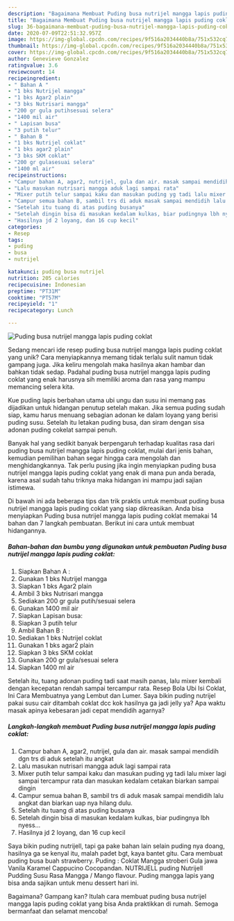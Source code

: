 ```yaml
---
description: "Bagaimana Membuat Puding busa nutrijel mangga lapis puding coklat, Sempurna"
title: "Bagaimana Membuat Puding busa nutrijel mangga lapis puding coklat, Sempurna"
slug: 36-bagaimana-membuat-puding-busa-nutrijel-mangga-lapis-puding-coklat-sempurna
date: 2020-07-09T22:51:32.957Z
image: https://img-global.cpcdn.com/recipes/9f516a2034440b8a/751x532cq70/puding-busa-nutrijel-mangga-lapis-puding-coklat-foto-resep-utama.jpg
thumbnail: https://img-global.cpcdn.com/recipes/9f516a2034440b8a/751x532cq70/puding-busa-nutrijel-mangga-lapis-puding-coklat-foto-resep-utama.jpg
cover: https://img-global.cpcdn.com/recipes/9f516a2034440b8a/751x532cq70/puding-busa-nutrijel-mangga-lapis-puding-coklat-foto-resep-utama.jpg
author: Genevieve Gonzalez
ratingvalue: 3.6
reviewcount: 14
recipeingredient:
- " Bahan A "
- "1 bks Nutrijel mangga"
- "1 bks Agar2 plain"
- "3 bks Nutrisari mangga"
- "200 gr gula putihsesuai selera"
- "1400 mil air"
- " Lapisan busa"
- "3 putih telur"
- " Bahan B "
- "1 bks Nutrijel coklat"
- "1 bks agar2 plain"
- "3 bks SKM coklat"
- "200 gr gulasesuai selera"
- "1400 ml air"
recipeinstructions:
- "Campur bahan A, agar2, nutrijel, gula dan air. masak sampai mendidih dgn trs di aduk setelah itu angkat"
- "Lalu masukan nutrisari mangga aduk lagi sampai rata"
- "Mixer putih telur sampai kaku dan masukan puding yg tadi lalu mixer lagi sampai tercampur rata dan masukan kedalam cetakan biarkan sampai dingin"
- "Campur semua bahan B, sambil trs di aduk masak sampai mendidih lalu angkat dan biarkan uap nya hilang dulu."
- "Setelah itu tuang di atas puding busanya"
- "Setelah dingin bisa di masukan kedalam kulkas, biar pudingnya lbh nyess..."
- "Hasilnya jd 2 loyang, dan 16 cup kecil"
categories:
- Resep
tags:
- puding
- busa
- nutrijel

katakunci: puding busa nutrijel 
nutrition: 205 calories
recipecuisine: Indonesian
preptime: "PT31M"
cooktime: "PT57M"
recipeyield: "1"
recipecategory: Lunch

---
```



![Puding busa nutrijel mangga lapis puding coklat](https://img-global.cpcdn.com/recipes/9f516a2034440b8a/751x532cq70/puding-busa-nutrijel-mangga-lapis-puding-coklat-foto-resep-utama.jpg)

Sedang mencari ide resep puding busa nutrijel mangga lapis puding coklat yang unik? Cara menyiapkannya memang tidak terlalu sulit namun tidak gampang juga. Jika keliru mengolah maka hasilnya akan hambar dan bahkan tidak sedap. Padahal puding busa nutrijel mangga lapis puding coklat yang enak harusnya sih memiliki aroma dan rasa yang mampu memancing selera kita.

Kue puding lapis berbahan utama ubi ungu dan susu ini memang pas dijadikan untuk hidangan penutup setelah makan. Jika semua puding sudah siap, kamu harus menuang sebagian adonan ke dalam loyang yang berisi puding susu. Setelah itu letakan puding busa, dan siram dengan sisa adonan puding cokelat sampai penuh.

Banyak hal yang sedikit banyak berpengaruh terhadap kualitas rasa dari puding busa nutrijel mangga lapis puding coklat, mulai dari jenis bahan, kemudian pemilihan bahan segar hingga cara mengolah dan menghidangkannya. Tak perlu pusing jika ingin menyiapkan puding busa nutrijel mangga lapis puding coklat yang enak di mana pun anda berada, karena asal sudah tahu triknya maka hidangan ini mampu jadi sajian istimewa.


Di bawah ini ada beberapa tips dan trik praktis untuk membuat puding busa nutrijel mangga lapis puding coklat yang siap dikreasikan. Anda bisa menyiapkan Puding busa nutrijel mangga lapis puding coklat memakai 14 bahan dan 7 langkah pembuatan. Berikut ini cara untuk membuat hidangannya.

<!--inarticleads1-->

##### Bahan-bahan dan bumbu yang digunakan untuk pembuatan Puding busa nutrijel mangga lapis puding coklat:

1. Siapkan  Bahan A :
1. Gunakan 1 bks Nutrijel mangga
1. Siapkan 1 bks Agar2 plain
1. Ambil 3 bks Nutrisari mangga
1. Sediakan 200 gr gula putih/sesuai selera
1. Gunakan 1400 mil air
1. Siapkan  Lapisan busa:
1. Siapkan 3 putih telur
1. Ambil  Bahan B :
1. Sediakan 1 bks Nutrijel coklat
1. Gunakan 1 bks agar2 plain
1. Siapkan 3 bks SKM coklat
1. Gunakan 200 gr gula/sesuai selera
1. Siapkan 1400 ml air


Setelah itu, tuang adonan puding tadi saat masih panas, lalu mixer kembali dengan kecepatan rendah sampai tercampur rata. Resep Bola Ubi Isi Coklat, Ini Cara Membuatnya yang Lembut dan Lumer. Saya bikin puding nutrijel pakai susu cair ditambah coklat dcc kok hasilnya ga jadi jelly ya? Apa waktu masak apinya kebesaran jadi cepat mendidih agarnya? 

<!--inarticleads2-->

##### Langkah-langkah membuat Puding busa nutrijel mangga lapis puding coklat:

1. Campur bahan A, agar2, nutrijel, gula dan air. masak sampai mendidih dgn trs di aduk setelah itu angkat
1. Lalu masukan nutrisari mangga aduk lagi sampai rata
1. Mixer putih telur sampai kaku dan masukan puding yg tadi lalu mixer lagi sampai tercampur rata dan masukan kedalam cetakan biarkan sampai dingin
1. Campur semua bahan B, sambil trs di aduk masak sampai mendidih lalu angkat dan biarkan uap nya hilang dulu.
1. Setelah itu tuang di atas puding busanya
1. Setelah dingin bisa di masukan kedalam kulkas, biar pudingnya lbh nyess...
1. Hasilnya jd 2 loyang, dan 16 cup kecil


Saya bikin puding nutrijell, tapi ga pake bahan lain selain puding nya doang, hasilnya ga se kenyal itu, malah padet bgt, kaya bantet gitu. Cara membuat puding busa buah strawberry. Puding : Coklat Mangga stroberi Gula jawa Vanila Karamel Cappucino Cocopandan. NUTRIJELL puding Nutrijell Pudding Susu Rasa Mangga / Mango flavour. Puding mangga lapis yang bisa anda sajikan untuk menu dessert hari ini. 

Bagaimana? Gampang kan? Itulah cara membuat puding busa nutrijel mangga lapis puding coklat yang bisa Anda praktikkan di rumah. Semoga bermanfaat dan selamat mencoba!
